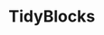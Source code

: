 # TidyBlocks

<div>
    <script src="../dist/tidyblocks.js"></script>
    <link rel="stylesheet" href="../dist/css/base.min.css">
    <link rel="stylesheet" href="https://fonts.googleapis.com/css?family=Roboto:300,400,500,700&display=swap"/>
    <script>
        let ui = null
        window.onload = () => {
        TidyBlocksUI = tidyblocks.setup('en', 'root', false)
        }
    </script>
    <!-- UI goes here -->
    <div id="root"></div>
</div>